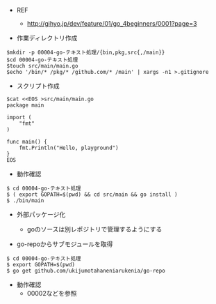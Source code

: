 - REF
  - http://gihyo.jp/dev/feature/01/go_4beginners/0001?page=3

- 作業ディレクトリ作成
```
$mkdir -p 00004-go-テキスト処理/{bin,pkg,src{,/main}}
$cd 00004-go-テキスト処理
$touch src/main/main.go
$echo '/bin/* /pkg/* /github.com/* /main' | xargs -n1 >.gitignore
```

- スクリプト作成

```
$cat <<EOS >src/main/main.go
package main

import (
	"fmt"
)

func main() {
	fmt.Println("Hello, playground")
}
EOS
```

- 動作確認

```
$ cd 00004-go-テキスト処理
$ ( export GOPATH=$(pwd) && cd src/main && go install )
$ ./bin/main
```

- 外部パッケージ化
  - goのソースは別レポジトリで管理するようにする

- go-repoからサブモジュールを取得

```
$ cd 00004-go-テキスト処理
$ export GOPATH=$(pwd)
$ go get github.com/ukijumotahaneniarukenia/go-repo
```

- 動作確認
  - 00002などを参照
